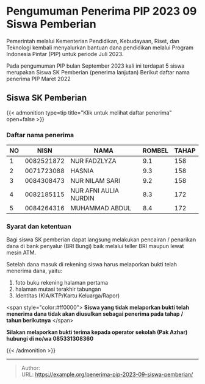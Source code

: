# Pengumuman Penerima PIP 2023 09 Siswa Pemberian


Pemerintah melalui Kementerian Pendidikan, Kebudayaan, Riset, dan Teknologi kembali menyalurkan bantuan dana pendidikan melalui Program Indonesia Pintar (PIP) untuk periode Juli 2023.

Pada pengumuman PIP bulan September 2023 kali ini terdapat 5 siswa merupakan Siswa SK Pemberian (penerima lanjutan)
Berikut daftar nama penerima PIP Maret 2022

## Siswa SK Pemberian

{{&lt; admonition type=tip title=&#34;Klik untuk melihat daftar penerima&#34; open=false &gt;}}

### Daftar nama penerima

| NO  | NISN       | NAMA                  | ROMBEL | TAHAP |
| --- | ---------- | --------------------- | ------ | ----- |
| 1   | 0082521872 | NUR FADZLYZA          | 9.1    | 158   |
| 2   | 0071723088 | HASNIA                | 9.3    | 158   |
| 3   | 0084308473 | NUR NILAM SARI        | 9.2    | 158   |
| 4   | 0082185115 | NUR AFNI AULIA NURDIN | 8.3    | 172   |
| 5   | 0084264316 | MUHAMMAD ABDUL        | 8.4    | 172   |

### Syarat dan ketentuan

Bagi siswa SK pemberian dapat langsung melakukan pencairan / penarikan dana di bank penyalur (BRI Bungi) baik melalui teller BRI maupun lewat mesin ATM.

Setelah dana masuk di rekening siswa harus melaporkan bukti telah menerima dana, yaitu:

1. foto buku rekening halaman pertama
2. halaman mutasi terakhir tabungan
3. Identitas (KIA/KTP/Kartu Keluarga/Rapor)

&lt;span style=&#34;color:#ff0000&#34;&gt; **Siswa yang tidak melaporkan bukti telah menerima dana tidak akan diusulkan sebagai penerima pada tahap / tahun berikutnya** &lt;/span&gt;

**Silakan melaporkan bukti terima kepada operator sekolah (Pak Azhar) hubungi di no/wa 085331308360**

{{&lt; /admonition &gt;}}


---

> Author:   
> URL: https://example.org/penerima-pip-2023-09-siswa-pemberian/  


